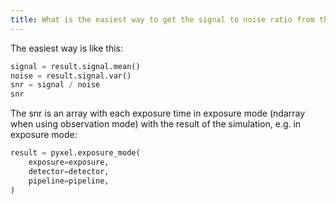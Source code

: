 ```yaml
---
title: What is the easiest way to get the signal to noise ratio from the detector data buckets?
---
```


The easiest way is like this:

```python 
signal = result.signal.mean()
noise = result.signal.var()
snr = signal / noise
snr
```

The snr is an array with each exposure time in exposure mode 
(ndarray when using observation mode) with the result of the simulation, e.g. in exposure mode:
```python
result = pyxel.exposure_mode(
    exposure=exposure,
    detector=detector, 
    pipeline=pipeline,
)
```